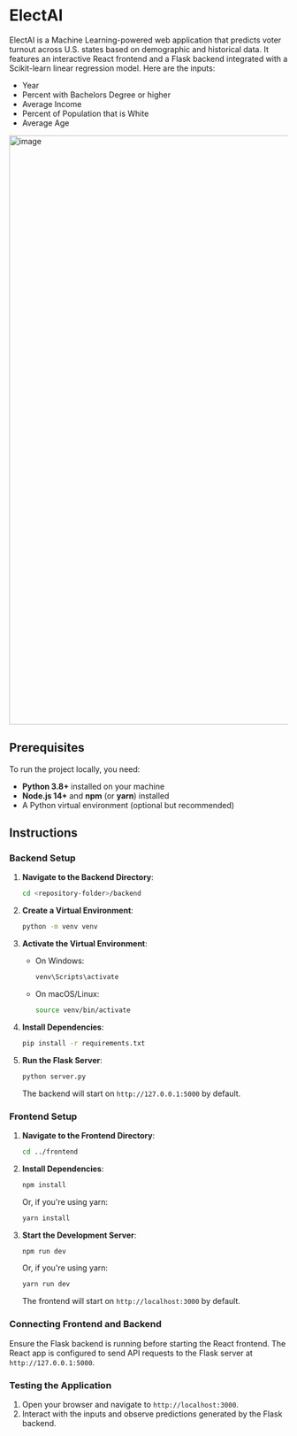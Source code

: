 # ElectAI

ElectAI is a Machine Learning-powered web application that predicts voter turnout across U.S. states based on demographic and historical data. It features an interactive React frontend and a Flask backend integrated with a Scikit-learn linear regression model. Here are the inputs:
- Year
- Percent with Bachelors Degree or higher
- Average Income
- Percent of Population that is White
- Average Age
  
<img width="1594" height="1065" alt="image" src="https://github.com/user-attachments/assets/ef0415ba-be1d-47af-a468-6eead9863ece" />

## Prerequisites

To run the project locally, you need:

- **Python 3.8+** installed on your machine
- **Node.js 14+** and **npm** (or **yarn**) installed
- A Python virtual environment (optional but recommended)

## Instructions

### Backend Setup

1. **Navigate to the Backend Directory**:
   ```bash
   cd <repository-folder>/backend
   ```

2. **Create a Virtual Environment**:
   ```bash
   python -m venv venv
   ```

3. **Activate the Virtual Environment**:
   - On Windows:
     ```bash
     venv\Scripts\activate
     ```
   - On macOS/Linux:
     ```bash
     source venv/bin/activate
     ```

4. **Install Dependencies**:
   ```bash
   pip install -r requirements.txt
   ```

5. **Run the Flask Server**:
   ```bash
   python server.py
   ```
   The backend will start on `http://127.0.0.1:5000` by default.

### Frontend Setup

1. **Navigate to the Frontend Directory**:
   ```bash
   cd ../frontend
   ```

2. **Install Dependencies**:
   ```bash
   npm install
   ```
   Or, if you're using yarn:
   ```bash
   yarn install
   ```

3. **Start the Development Server**:
   ```bash
   npm run dev
   ```
   Or, if you're using yarn:
   ```bash
   yarn run dev
   ```
   The frontend will start on `http://localhost:3000` by default.

### Connecting Frontend and Backend

Ensure the Flask backend is running before starting the React frontend. The React app is configured to send API requests to the Flask server at `http://127.0.0.1:5000`.

### Testing the Application

1. Open your browser and navigate to `http://localhost:3000`.
2. Interact with the inputs and observe predictions generated by the Flask backend.
